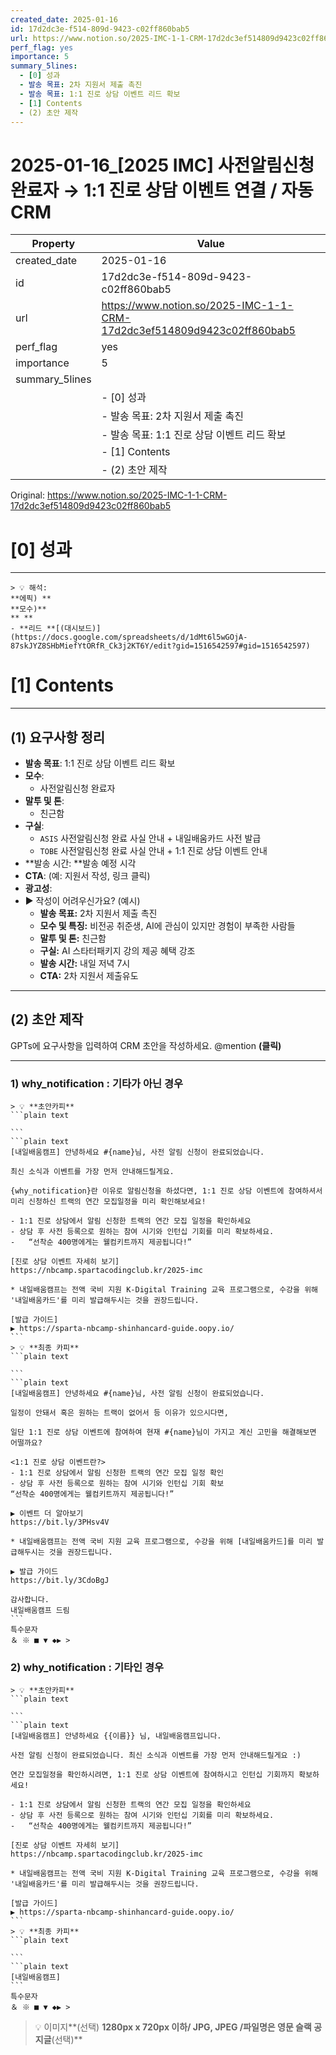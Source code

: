 ```yaml
---
created_date: 2025-01-16
id: 17d2dc3e-f514-809d-9423-c02ff860bab5
url: https://www.notion.so/2025-IMC-1-1-CRM-17d2dc3ef514809d9423c02ff860bab5
perf_flag: yes
importance: 5
summary_5lines:
  - [0] 성과
  - 발송 목표: 2차 지원서 제출 촉진
  - 발송 목표: 1:1 진로 상담 이벤트 리드 확보
  - [1] Contents
  - (2) 초안 제작
---
```


# 2025-01-16_[2025 IMC] 사전알림신청 완료자 → 1:1 진로 상담 이벤트 연결 / 자동 CRM

| Property | Value |
| --- | --- |
| created_date | 2025-01-16 |
| id | 17d2dc3e-f514-809d-9423-c02ff860bab5 |
| url | https://www.notion.so/2025-IMC-1-1-CRM-17d2dc3ef514809d9423c02ff860bab5 |
| perf_flag | yes |
| importance | 5 |
| summary_5lines | |
|  | - [0] 성과 |
|  | - 발송 목표: 2차 지원서 제출 촉진 |
|  | - 발송 목표: 1:1 진로 상담 이벤트 리드 확보 |
|  | - [1] Contents |
|  | - (2) 초안 제작 |

Original: https://www.notion.so/2025-IMC-1-1-CRM-17d2dc3ef514809d9423c02ff860bab5

# [0] 성과

---
    > 💡 해석:
    **에픽) **
    **모수)**
    ** **
    - **리드 **[(대시보드)](https://docs.google.com/spreadsheets/d/1dMt6l5wGOjA-87skJYZ8SHbMiefYtORfR_Ck3j2KT6Y/edit?gid=1516542597#gid=1516542597)

# [1] Contents

---

## **(1) 요구사항 정리**
- **발송 목표**: 1:1 진로 상담 이벤트 리드 확보
- **모수**: 
  - 사전알림신청 완료자
- **말투 및 톤**:
  - 친근함
- **구실**: 
  - `ASIS` 사전알림신청 완료 사실 안내 + 내일배움카드 사전 발급
  - `TOBE` 사전알림신청 완료 사실 안내 + 1:1 진로 상담 이벤트 안내
- **발송 시간: **발송 예정 시각
- **CTA**:  (예: 지원서 작성, 링크 클릭)
- **광고성**:
- ▶ 작성이 어려우신가요? (예시)
  - **발송 목표:** 2차 지원서 제출 촉진
  - **모수 및 특징:** 비전공 취준생, AI에 관심이 있지만 경험이 부족한 사람들
  - **말투 및 톤:** 친근함
  - **구실:** AI 스타터패키지 강의 제공 혜택 강조
  - **발송 시간:** 내일 저녁 7시
  - **CTA:** 2차 지원서 제출유도

---

## (2) 초안 제작
GPTs에 요구사항을 입력하여 CRM 초안을 작성하세요.
@mention **(클릭)**

---

### 1) why_notification : 기타가 아닌 경우
    > 💡 **초안카피**
    ```plain text
    
    ```
    ```plain text
    [내일배움캠프] 안녕하세요 #{name}님, 사전 알림 신청이 완료되었습니다. 
    
    최신 소식과 이벤트를 가장 먼저 안내해드릴게요.
    
    {why_notification}란 이유로 알림신청을 하셨다면, 1:1 진로 상담 이벤트에 참여하셔서 미리 신청하신 트랙의 연간 모집일정을 미리 확인해보세요!
    
    - 1:1 진로 상담에서 알림 신청한 트랙의 연간 모집 일정을 확인하세요
    - 상담 후 사전 등록으로 원하는 참여 시기와 인턴십 기회를 미리 확보하세요.
    -	“선착순 400명에게는 웰컴키트까지 제공됩니다!”
    
    [진로 상담 이벤트 자세히 보기]
    https://nbcamp.spartacodingclub.kr/2025-imc
    
    * 내일배움캠프는 전액 국비 지원 K-Digital Training 교육 프로그램으로, 수강을 위해 '내일배움카드'를 미리 발급해두시는 것을 권장드립니다.
    
    [발급 가이드]
    ▶ https://sparta-nbcamp-shinhancard-guide.oopy.io/
    ```
    > 💡 **최종 카피**
    ```plain text
    
    ```
    ```plain text
    [내일배움캠프] 안녕하세요 #{name}님, 사전 알림 신청이 완료되었습니다. 
    
    일정이 안돼서 혹은 원하는 트랙이 없어서 등 이유가 있으시다면,
    
    일단 1:1 진로 상담 이벤트에 참여하여 현재 #{name}님이 가지고 계신 고민을 해결해보면 어떨까요?
    
    <1:1 진로 상담 이벤트란?>
    - 1:1 진로 상담에서 알림 신청한 트랙의 연간 모집 일정 확인
    - 상담 후 사전 등록으로 원하는 참여 시기와 인턴십 기회 확보
    “선착순 400명에게는 웰컴키트까지 제공됩니다!”
    
    ▶ 이벤트 더 알아보기
    https://bit.ly/3PHsv4V
    
    * 내일배움캠프는 전액 국비 지원 교육 프로그램으로, 수강을 위해 [내일배움카드]를 미리 발급해두시는 것을 권장드립니다.
    
    ▶ 발급 가이드
    https://bit.ly/3CdoBgJ
    
    감사합니다.
    내일배움캠프 드림
    ```
    특수문자
    ＆ ※ ■ ▼ ◆▶ >

### 2) why_notification : 기타인 경우
    > 💡 **초안카피**
    ```plain text
    
    ```
    ```plain text
    [내일배움캠프] 안녕하세요 {{이름}} 님, 내일배움캠프입니다.
    
    사전 알림 신청이 완료되었습니다. 최신 소식과 이벤트를 가장 먼저 안내해드릴게요 :)
    
    연간 모집일정을 확인하시려면, 1:1 진로 상담 이벤트에 참여하시고 인턴십 기회까지 확보하세요!
    
    - 1:1 진로 상담에서 알림 신청한 트랙의 연간 모집 일정을 확인하세요
    - 상담 후 사전 등록으로 원하는 참여 시기와 인턴십 기회를 미리 확보하세요.
    -	“선착순 400명에게는 웰컴키트까지 제공됩니다!”
    
    [진로 상담 이벤트 자세히 보기]
    https://nbcamp.spartacodingclub.kr/2025-imc
    
    * 내일배움캠프는 전액 국비 지원 K-Digital Training 교육 프로그램으로, 수강을 위해 '내일배움카드'를 미리 발급해두시는 것을 권장드립니다.
    
    [발급 가이드]
    ▶ https://sparta-nbcamp-shinhancard-guide.oopy.io/
    ```
    > 💡 **최종 카피**
    ```plain text
    
    ```
    ```plain text
    [내일배움캠프]
    ```
    특수문자
    ＆ ※ ■ ▼ ◆▶ >
> 💡 이미지**(선택)  **1280px x 720px 이하/ JPG, JPEG /파일명은 영문
슬랙 공지글**(선택)**
```plain text

```

